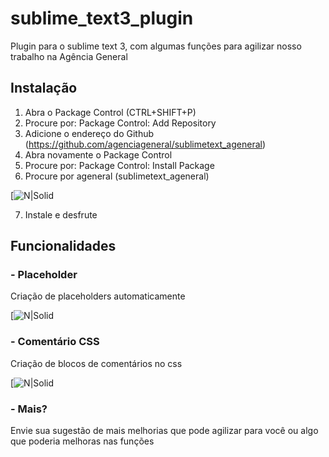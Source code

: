 # sublime_text3_plugin

Plugin para o sublime text 3, com algumas funções para agilizar nosso trabalho na Agência General

## Instalação

1. Abra o Package Control (CTRL+SHIFT+P)
2. Procure por: Package Control: Add Repository
3. Adicione o endereço do Github (https://github.com/agenciageneral/sublimetext_ageneral)
4. Abra novamente o Package Control
5. Procure por: Package Control: Install Package
6. Procure por ageneral (sublimetext_ageneral)

[![N|Solid](http://clientes.ageneral.com.br/bruno/github/install.jpg)

7. Instale e desfrute


## Funcionalidades 
### - Placeholder

Criação de placeholders automaticamente

[![N|Solid](http://clientes.ageneral.com.br/bruno/github/placeholder.gif)


### - Comentário CSS

Criação de blocos de comentários no css

[![N|Solid](http://clientes.ageneral.com.br/bruno/github/comentario.gif)

### - Mais?

Envie sua sugestão de mais melhorias que pode agilizar para você ou algo que poderia melhoras nas funções